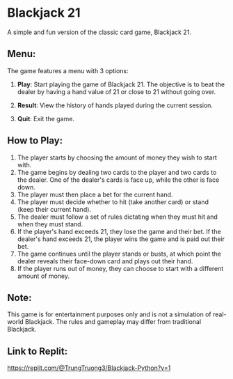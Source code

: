 # Blackjack 21

A simple and fun version of the classic card game, Blackjack 21.

## Menu:

The game features a menu with 3 options:

1. **Play**: Start playing the game of Blackjack 21. The objective is to beat the dealer by having a hand value of 21 or close to 21 without going over.

2. **Result**: View the history of hands played during the current session.

3. **Quit**: Exit the game.

## How to Play:

1. The player starts by choosing the amount of money they wish to start with.
2. The game begins by dealing two cards to the player and two cards to the dealer. One of the dealer's cards is face up, while the other is face down.
3. The player must then place a bet for the current hand.
4. The player must decide whether to hit (take another card) or stand (keep their current hand).
5. The dealer must follow a set of rules dictating when they must hit and when they must stand.
6. If the player's hand exceeds 21, they lose the game and their bet. If the dealer's hand exceeds 21, the player wins the game and is paid out their bet.
7. The game continues until the player stands or busts, at which point the dealer reveals their face-down card and plays out their hand.
8. If the player runs out of money, they can choose to start with a different amount of money.

## Note:

This game is for entertainment purposes only and is not a simulation of real-world Blackjack. The rules and gameplay may differ from traditional Blackjack.

## Link to Replit:
https://replit.com/@TrungTruong3/Blackjack-Python?v=1

